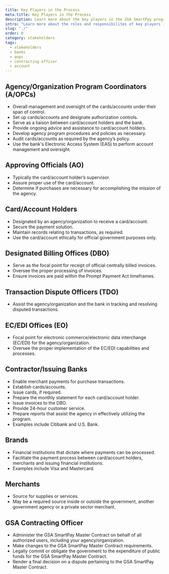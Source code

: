 ```yaml
---
title: Key Players in the Process
meta.title: Key Players in the Process
description: Learn more about the key players in the GSA SmartPay program with a description of their roles and responsibilities.
intro: "Learn more about the roles and responsibilites of key players in the GSA SmartPay® program."
slug: "./"
order: 0
category: stakeholders
tags:
  - stakeholders
  - banks
  - aopc
  - contracting officer
  - account
---
```


## Agency/Organization Program Coordinators (A/OPCs)

- Overall management and oversight of the cards/accounts under their span of control.
- Set up cards/accounts and designate authorization controls.
- Serve as a liaison between card/account holders and the bank.
- Provide ongoing advice and assistance to card/account holders.
- Develop agency program procedures and policies as necessary.
- Audit cards/accounts as required by the agency’s policy.
- Use the bank's Electronic Access System (EAS) to perform account management and oversight.

## Approving Officials (AO)

- Typically the card/account holder’s supervisor.
- Assure proper use of the card/account.
- Determine if purchases are necessary for accomplishing the mission of the agency.

## Card/Account Holders

- Designated by an agency/organization to receive a card/account.
- Secure the payment solution.
- Maintain records relating to transactions, as required.
- Use the card/account ethically for official government purposes only.

## Designated Billing Offices (DBO)

- Serve as the focal point for receipt of official centrally billed invoices.
- Oversee the proper processing of invoices.
- Ensure invoices are paid within the Prompt Payment Act timeframes.

## Transaction Dispute Officers (TDO)

- Assist the agency/organization and the bank in tracking and resolving disputed transactions.

## EC/EDI Offices (EO)

- Focal point for electronic commerce/electronic data interchange (EC/EDI) for the agency/organization.
- Oversee the proper implementation of the EC/EDI capabilities and processes.

## Contractor/Issuing Banks

- Enable merchant payments for purchase transactions.
- Establish cards/accounts.
- Issue cards, if required.
- Prepare the monthly statement for each card/account holder.
- Issue invoices to the DBO.
- Provide 24-hour customer service.
- Prepare reports that assist the agency in effectively utilizing the program.
- Examples include Citibank and U.S. Bank.

## Brands

- Financial institutions that dictate where payments can be processed.
- Facilitate the payment process between card/account holders, merchants and issuing financial institutions.
- Examples include Visa and Mastercard.

## Merchants

- Source for supplies or services.
- May be a required source inside or outside the government, another government agency or a private sector merchant.

## GSA Contracting Officer

- Administer the GSA SmartPay Master Contract on behalf of all authorized users, including your agency/organization.
- Make changes to the GSA SmartPay Master Contract requirements.
- Legally commit or obligate the government to the expenditure of public funds for the GSA SmartPay Master Contract.
- Render a final decision on a dispute pertaining to the GSA SmartPay Master Contract.
